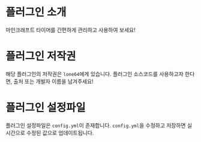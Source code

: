 # 플러그인 소개
마인크래프트 타이머를 간편하게 관리하고 사용하여 보세요!



# 플러그인 저작권
해당 플러그인의 저작권은 `lone64`에게 있습니다.
플러그인 소스코드를 사용하고자 한다면, 출처 또는 개발자 이름을 남겨주세요!



# 플러그인 설정파일
플러그인 설정파일은 `config.yml`이 존재합니다.
`config.yml`을 수정하고 저장하면 실시간으로 수정된 값으로 업데이트됩니다.
